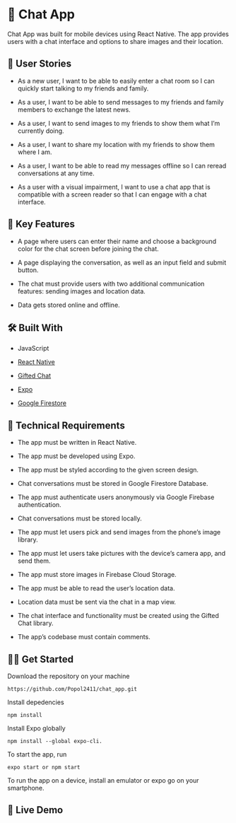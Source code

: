 # :seedling: Chat App

Chat App was built for mobile devices using React Native. The app provides users with a chat interface and options to share images and their location. 

## :speech_balloon: User Stories

- As a new user, I want to be able to easily enter a chat room so I can quickly start talking to my friends and family.

- As a user, I want to be able to send messages to my friends and family members to exchange the latest news.

- As a user, I want to send images to my friends to show them what I’m currently doing.

- As a user, I want to share my location with my friends to show them where I am.

- As a user, I want to be able to read my messages offline so I can reread conversations at any time.

- As a user with a visual impairment, I want to use a chat app that is compatible with a screen reader so that I can engage with a chat interface.

## :key: Key Features 

- A page where users can enter their name and choose a background color for the chat screen before joining the chat.

- A page displaying the conversation, as well as an input field and submit button.

- The chat must provide users with two additional communication features: sending images and location data.

- Data gets stored online and offline.

## :hammer_and_wrench: Built With 

- JavaScript
 
- [React Native](https://reactnative.dev/)

- [Gifted Chat](https://github.com/FaridSafi/react-native-gifted-chat)

- [Expo](https://expo.dev/)

- [Google Firestore](https://firebase.google.com/docs/firestore/quickstart)

## :page_with_curl: Technical Requirements

- The app must be written in React Native.

- The app must be developed using Expo.

- The app must be styled according to the given screen design.

- Chat conversations must be stored in Google Firestore Database.

- The app must authenticate users anonymously via Google Firebase authentication.

- Chat conversations must be stored locally.

- The app must let users pick and send images from the phone’s image library.

- The app must let users take pictures with the device’s camera app, and send them.

- The app must store images in Firebase Cloud Storage.

- The app must be able to read the user’s location data.

- Location data must be sent via the chat in a map view.

- The chat interface and functionality must be created using the Gifted Chat library.

- The app’s codebase must contain comments.

## :man_technologist: Get Started

Download the repository on your machine 
```
https://github.com/Popol2411/chat_app.git
```
Install depedencies
```
npm install
```
Install Expo globally 
```
npm install --global expo-cli.
```
To start the app, run
```
expo start or npm start
```
To run the app on a device, install an emulator or expo go on your smartphone.

## :rocket: Live Demo

